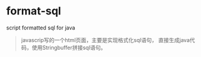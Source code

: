 format-sql
==========

script formatted sql for java 

>javascrip写的一个html页面，主要是实现格式化sql语句，
>直接生成java代码，使用Stringbuffer拼接sql语句。
